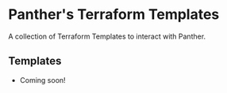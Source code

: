 # Panther's Terraform Templates

A collection of Terraform Templates to interact with Panther.

## Templates

- Coming soon!
